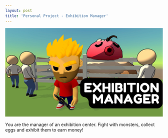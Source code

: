 ```yaml
---
layout: post
title: 'Personal Project - Exhibition Manager'
---
```

![screenshot](/assets/img/projects/proj-5/thumbnail.jpg)

You are the manager of an exhibition center. Fight with monsters, collect eggs and exhibit them to earn money!